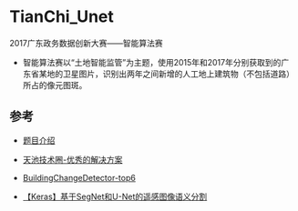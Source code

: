 # TianChi_Unet
  2017广东政务数据创新大赛——智能算法赛

- 智能算法赛以“土地智能监管”为主题，使用2015年和2017年分别获取到的广东省某地的卫星图片，识别出两年之间新增的人工地上建筑物（不包括道路）所占的像元图斑。

## 参考

- [题目介绍](https://tianchi.aliyun.com/competition/introduction.htm?spm=5176.100068.5678.1.62123dae2OeRKi&raceId=231615)

- [天池技术圈-优秀的解决方案](https://tianchi.aliyun.com/forum/detail_v1.htm?spm=5176.11165320.5610723.16.54206d33fvzZhp#type%3DPROJECT%2CNOTES%2CISSUES%2CLIVE%2CACTIVITY%26pageIndex%3D1%26raceId%3D231615)
- [BuildingChangeDetector-top6](https://github.com/LiuDongjing/BuildingChangeDetector)

- [【Keras】基于SegNet和U-Net的遥感图像语义分割](http://www.cnblogs.com/skyfsm/p/8330882.html)

